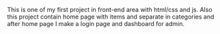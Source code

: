 This is one of my first project in front-end area with html/css and js.
Also this project contain home page with items and separate in categories and after home page I make a login page and dashboard for admin. 